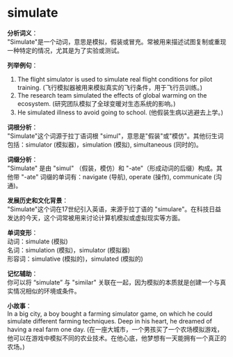 # simulate

**分析词义**：  
"Simulate"是一个动词，意思是模拟，假装或冒充。常被用来描述试图复制或重现一种特定的情况，尤其是为了实验或测试。

  

**列举例句**：

  

1.  The flight simulator is used to simulate real flight conditions for pilot training. (飞行模拟器被用来模拟真实的飞行条件，用于飞行员训练。)
2.  The research team simulated the effects of global warming on the ecosystem. (研究团队模拟了全球变暖对生态系统的影响。)
3.  He simulated illness to avoid going to school. (他假装生病以逃避去上学。)

  

**词根分析**：  
"Simulate"这个词源于拉丁语词根 "simul"，意思是"假装"或"模仿"。其他衍生词包括：simulator (模拟器)，simulation (模拟), simultaneous (同时的)。

  

**词缀分析**：  
"Simulate" 是由 "simul" （假装，模仿）和 "-ate"（形成动词的后缀）构成。其他带 "-ate" 词缀的单词有：navigate (导航), operate (操作), communicate (沟通)。

  

**发展历史和文化背景**：  
"Simulate"这个词在17世纪引入英语，来源于拉丁语的 "simulare"。在科技日益发达的今天，这个词常被用来讨论计算机模拟或虚拟现实等方面。

  

**单词变形**：  
动词：simulate (模拟)  
名词：simulation (模拟)，simulator (模拟器)  
形容词：simulative (模拟的)，simulated (模拟的)

  

**记忆辅助**：  
你可以将 “simulate” 与 "similar" 关联在一起，因为模拟的本质就是创建一个与真实情况相似的环境或条件。

  

**小故事**：  
In a big city, a boy bought a farming simulator game, on which he could simulate different farming techniques. Deep in his heart, he dreamed of having a real farm one day. (在一座大城市，一个男孩买了一个农场模拟游戏，他可以在游戏中模拟不同的农业技术。在他心底，他梦想有一天能拥有一个真正的农场。)
